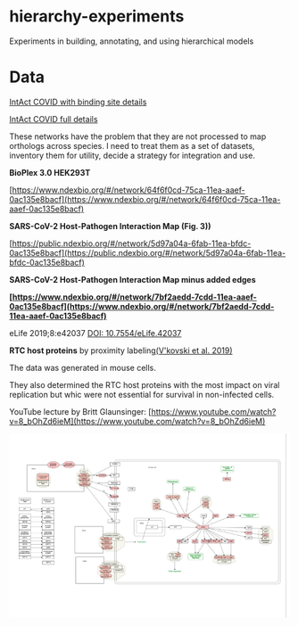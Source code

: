 # hierarchy-experiments
Experiments in building, annotating, and using hierarchical models

# Data

[IntAct COVID with binding site details](https://www.ndexbio.org/#/network/67a12801-a4d7-11ea-aaef-0ac135e8bacf)

[IntAct COVID full details](https://www.ndexbio.org/#/network/3e13a4de-a4d7-11ea-aaef-0ac135e8bacf)

These networks have the problem that they are not processed to map orthologs across species. I need to treat them as a set of datasets, inventory them for utility, decide a strategy for integration and use.

**BioPlex 3.0 HEK293T**

[https://www.ndexbio.org/#/network/64f6f0cd-75ca-11ea-aaef-0ac135e8bacf](https://www.ndexbio.org/#/network/64f6f0cd-75ca-11ea-aaef-0ac135e8bacf)

**SARS-CoV-2 Host-Pathogen Interaction Map (Fig. 3))**

[https://public.ndexbio.org/#/network/5d97a04a-6fab-11ea-bfdc-0ac135e8bacf](https://public.ndexbio.org/#/network/5d97a04a-6fab-11ea-bfdc-0ac135e8bacf)

**SARS-CoV-2 Host-Pathogen Interaction Map minus added edges**

**[https://www.ndexbio.org/#/network/7bf2aedd-7cdd-11ea-aaef-0ac135e8bacf](https://www.ndexbio.org/#/network/7bf2aedd-7cdd-11ea-aaef-0ac135e8bacf)**

eLife 2019;8:e42037 [DOI: 10.7554/eLife.42037](https://doi.org/10.7554/eLife.42037)

**RTC host proteins** by proximity labeling[(V'kovski et al. 2019)](https://paperpile.com/c/IoHJjF/GVkx)

The data was generated in mouse cells.

They also determined the RTC host proteins with the most impact on viral replication but whic were not essential for survival in non-infected cells.

YouTube lecture by Britt Glaunsinger: [https://www.youtube.com/watch?v=8_bOhZd6ieM](https://www.youtube.com/watch?v=8_bOhZd6ieM)

![sars test](/sars_test.png)

